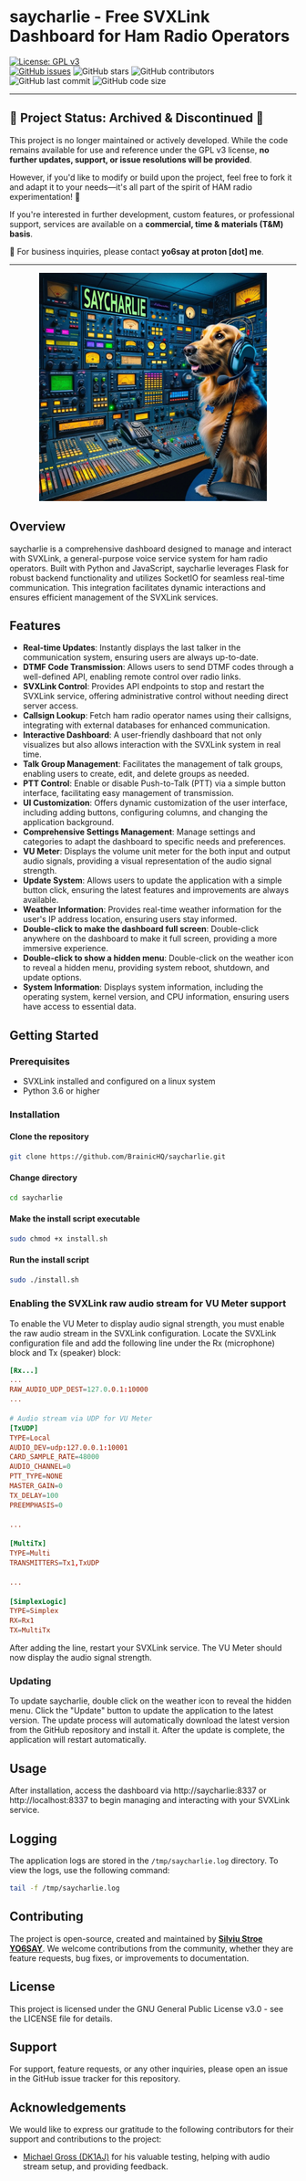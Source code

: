 # saycharlie - Free SVXLink Dashboard for Ham Radio Operators

[![License: GPL v3](https://img.shields.io/badge/License-GPLv3-blue.svg)](https://www.gnu.org/licenses/gpl-3.0)  
[![GitHub issues](https://img.shields.io/github/issues/BrainicHQ/saycharlie)](https://https://github.com/BrainicHQ/saycharlie/issues)
![GitHub stars](https://img.shields.io/github/stars/BrainicHQ/saycharlie)
![GitHub contributors](https://img.shields.io/github/contributors/BrainicHQ/saycharlie)
![GitHub last commit](https://img.shields.io/github/last-commit/BrainicHQ/saycharlie)
![GitHub code size](https://img.shields.io/github/languages/code-size/BrainicHQ/saycharlie)

---

## 🚨 **Project Status: Archived & Discontinued** 🚨

This project is no longer maintained or actively developed. While the code remains available for use and reference under the GPL v3 license, **no further updates, support, or issue resolutions will be provided**.

However, if you'd like to modify or build upon the project, feel free to fork it and adapt it to your needs—it's all part of the spirit of HAM radio experimentation! 📡

If you're interested in further development, custom features, or professional support, services are available on a **commercial, time & materials (T&M) basis**. 

📩 For business inquiries, please contact **yo6say at proton [dot] me**.

---

<p align="center">
  <img src="/saycharlie-dashboard.jpg" width="400">
</p>

## Overview

saycharlie is a comprehensive dashboard designed to manage and interact with SVXLink, a general-purpose voice service
system for ham radio operators. Built with Python and JavaScript, saycharlie leverages Flask for robust backend
functionality and utilizes SocketIO for seamless real-time communication. This integration facilitates dynamic
interactions and ensures efficient management of the SVXLink services.

## Features

- **Real-time Updates**: Instantly displays the last talker in the communication system, ensuring users are always
  up-to-date.
- **DTMF Code Transmission**: Allows users to send DTMF codes through a well-defined API, enabling remote control over
  radio links.
- **SVXLink Control**: Provides API endpoints to stop and restart the SVXLink service, offering administrative control
  without needing direct server access.
- **Callsign Lookup**: Fetch ham radio operator names using their callsigns, integrating with external databases for
  enhanced communication.
- **Interactive Dashboard**: A user-friendly dashboard that not only visualizes but also allows interaction with the
  SVXLink system in real time.
- **Talk Group Management**: Facilitates the management of talk groups, enabling users to create, edit, and delete
  groups as needed.
- **PTT Control**: Enable or disable Push-to-Talk (PTT) via a simple button interface, facilitating easy management of
  transmission.
- **UI Customization**: Offers dynamic customization of the user interface, including adding buttons, configuring
  columns, and changing the application background.
- **Comprehensive Settings Management**: Manage settings and categories to adapt the dashboard to specific needs and
  preferences.
- **VU Meter**: Displays the volume unit meter for the both input and output audio signals, providing a visual
  representation of the audio signal strength.
- **Update System**: Allows users to update the application with a simple button click, ensuring the latest features and
  improvements are always available.
- **Weather Information**: Provides real-time weather information for the user's IP address location, ensuring users
  stay informed.
- **Double-click to make the dashboard full screen**: Double-click anywhere on the dashboard to make it full screen,
  providing a more immersive experience.
- **Double-click to show a hidden menu**: Double-click on the weather icon to reveal a hidden menu, providing
  system reboot, shutdown, and update options.
- **System Information**: Displays system information, including the operating system, kernel version, and CPU
  information, ensuring users have access to essential data.

## Getting Started

### Prerequisites

- SVXLink installed and configured on a linux system
- Python 3.6 or higher

### Installation

#### Clone the repository

```bash
git clone https://github.com/BrainicHQ/saycharlie.git
```

#### Change directory

```bash
cd saycharlie
```

#### Make the install script executable

```bash
sudo chmod +x install.sh
```

#### Run the install script

```bash
sudo ./install.sh
```

### Enabling the SVXLink raw audio stream for VU Meter support

To enable the VU Meter to display audio signal strength, you must enable the raw audio stream in the SVXLink
configuration. Locate the SVXLink configuration file and add the following line under the Rx (microphone) block and Tx
(speaker) block:

```conf
[Rx...]
...
RAW_AUDIO_UDP_DEST=127.0.0.1:10000
...

# Audio stream via UDP for VU Meter
[TxUDP]
TYPE=Local
AUDIO_DEV=udp:127.0.0.1:10001
CARD_SAMPLE_RATE=48000
AUDIO_CHANNEL=0
PTT_TYPE=NONE
MASTER_GAIN=0
TX_DELAY=100
PREEMPHASIS=0

...

[MultiTx]
TYPE=Multi
TRANSMITTERS=Tx1,TxUDP

...

[SimplexLogic]
TYPE=Simplex
RX=Rx1
TX=MultiTx

```

After adding the line, restart your SVXLink service. The VU Meter should now display the audio signal strength.

### Updating

To update saycharlie, double click on the weather icon to reveal the hidden menu. Click the "Update" button to
update the application to the latest version. The update process will automatically download the latest version from the
GitHub repository and install it. After the update is complete, the application will restart automatically.

## Usage

After installation, access the dashboard via http://saycharlie:8337 or http://localhost:8337 to begin managing and
interacting with your SVXLink service.

## Logging

The application logs are stored in the `/tmp/saycharlie.log` directory. To view the logs, use the following command:

```bash
tail -f /tmp/saycharlie.log
```

## Contributing

The project is open-source, created and maintained by [**Silviu Stroe YO6SAY**](https://brainic.io/?utm_source=saycharliegit).
We welcome contributions from the community, whether they are feature requests, bug fixes, or improvements to
documentation.

## License

This project is licensed under the GNU General Public License v3.0 - see the LICENSE file for details.

## Support

For support, feature requests, or any other inquiries, please open an issue in the GitHub issue tracker for this
repository.

## Acknowledgements

We would like to express our gratitude to the following contributors for their support and contributions to the project:

- [Michael Gross (DK1AJ)](https://www.qrz.com/db/DK1AJ) for his valuable testing, helping with audio stream setup, and
  providing feedback.